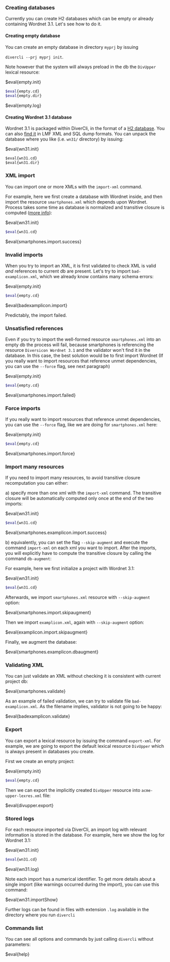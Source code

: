 

### Creating databases

Currently you can create H2 databases which can be empty or already containing Wordnet 3.1. Let's see how to do it. 


#### Creating empty database

You can create an empty database in directory `myprj` by issuing 

`divercli --prj myprj init`.

Note however that the system will always preload in the db the `DivUpper` lexical resource:

$eval{empty.init}

```bash
$eval{empty.cd}
$eval{empty.dir}
```

$eval{empty.log}


#### Creating Wordnet 3.1 database

Wordnet 3.1 is packaged within DiverCli, in the format of a <a href="http://www.h2database.com" target="_blank">H2 database</a>. You can also [find it](http://diversicon-kb.eu/dataset/diversicon-wordnet-31) in LMF XML and SQL dump formats. You can unpack the database where you like (i.e. `wn31/` directory) by issuing:

$eval{wn31.init}

```
$eval{wn31.cd}
$eval{wn31.dir} 
```


### XML import

You can import one or more XMLs with the `import-xml` command.

For example, here we first create a database with Wordnet inside, and then import the resource `smartphones.xml` which depends upon Wordnet. Process takes some time as database is normalized and transitive closure is computed (<a href="http://diversicon-kb.eu/manual/diversicon-core/latest/Operations.html#xml-import">more info</a>):

$eval{wn31.init}

```bash
$eval{wn31.cd}
``` 
$eval{smartphones.import.success}

### Invalid imports

When you try to import an XML, it is first validated to check XML is valid _and_ references to
current db are present. Let's try to import `bad-examplicon.xml`, which we already know 
contains many schema errors:

$eval{empty.init}

```bash
$eval{empty.cd}
```
 
$eval{badexamplicon.import}

Predictably, the import failed. 

### Unsatisfied references

Even if you try to import the well-formed resource `smartphones.xml` into an empty db the process will fail, because smartphones is referencing the resource `Diversicon Wordnet 3.1` and the validator won't find it in the database. In this case, the best solution would be to first import Wordnet (If you really want to import resources that reference unmet dependencies, you can use the `--force` flag,  see next paragraph)

$eval{empty.init}

```bash
$eval{empty.cd}
``` 

$eval{smartphones.import.failed}



### Force imports

If you really want to import resources that reference unmet dependencies, you can use the 
`--force` 
flag, like we are doing for `smartphones.xml` here:

$eval{empty.init}

```bash
$eval{empty.cd}
``` 


$eval{smartphones.import.force}


### Import many resources

If you need to import many resources, to avoid transitive closure recomputation you can either:

a) specify more than one xml with the `import-xml` command.
  The transitive closure will be automatically computed only once at the end of the two imports:

 $eval{wn31.init}

```bash
$eval{wn31.cd}
``` 
$eval{smartphones.examplicon.import.success}
 
b) equivalently, you can set the flag `--skip-augment` and execute the command `import-xml`  on each xml you want to import. After the imports, you will explicitly have to compute the transitive closure by calling the command `db-augment`: 

For example, here we first initialize a project with Wordnet 3.1:

$eval{wn31.init}

```bash
$eval{wn31.cd}
``` 
Afterwards, we import `smartphones.xml` resource with `--skip-augment` option:

$eval{smartphones.import.skipaugment}

Then we import `examplicon.xml`, again with `--skip-augment` option:

$eval{examplicon.import.skipaugment}

Finally, we augment the database:

$eval{smartphones.examplicon.dbaugment}
 
### Validating XML

You can just validate an XML without checking it is consistent with current project db:

$eval{smartphones.validate}
 
As an example of failed validation, we can try to validate file `bad-examplicon.xml`. As the filename implies, validator is not going to be happy: 

$eval{badexamplicon.validate}



### Export

You can export a lexical resource by issuing the command `export-xml`. For example, we are going to export the default lexical resource `DivUpper` which is always present in databases you create.

First we create an empty project:

$eval{empty.init}

```bash
$eval{empty.cd}
```

Then we can export the implicitly created `DivUpper` resource into `acme-upper-lexres.xml` file:

$eval{divupper.export}


### Stored logs

For each resource imported via DiverCli, an import log with relevant information is stored in the database. For example, here we show the log for Wordnet 3.1:
 
 
$eval{wn31.init}

```bash
$eval{wn31.cd}
```

$eval{wn31.log}

Note each import has a numerical identifier. To get more details about a single import (like warnings occurred during the import), you can use this command:

$eval{wn31.importShow}

Further logs can be found in files with extension `.log` available in the directory where you run `divercli`

### Commands list

You can see all options and commands by just calling `divercli` without parameters: 

$eval{help}
